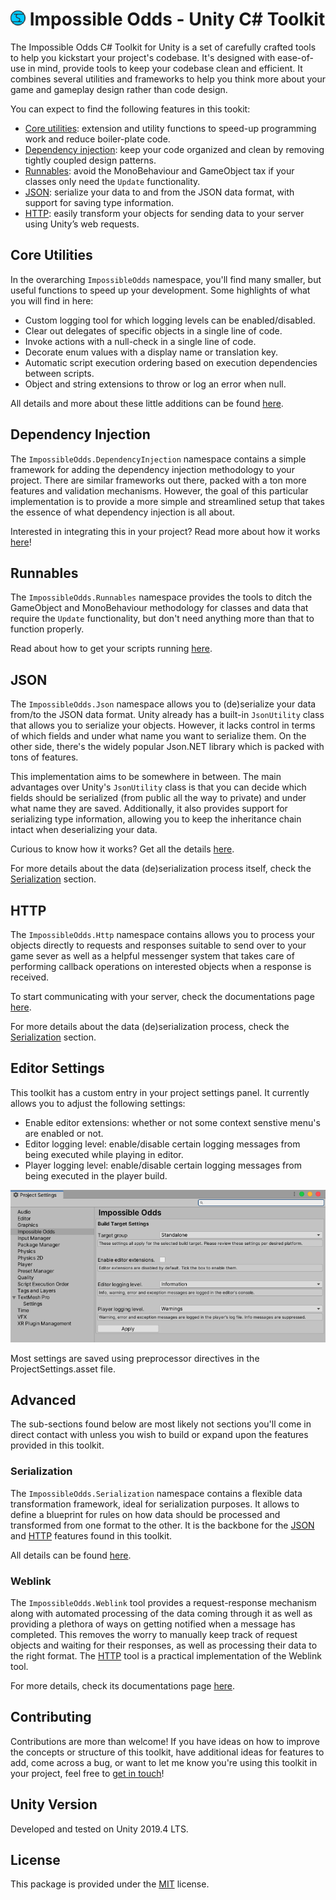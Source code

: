 # ![Impossible Odds Logo][Logo] Impossible Odds - Unity C# Toolkit

The Impossible Odds C# Toolkit for Unity is a set of carefully crafted tools to help you kickstart your project's codebase. It's designed with ease-of-use in mind, provide tools to keep your codebase clean and efficient. It combines several utilities and frameworks to help you think more about your game and gameplay design rather than code design.

You can expect to find the following features in this tookit:

* [Core utilities](#core-utilities): extension and utility functions to speed-up programming work and reduce boiler-plate code.
* [Dependency injection](#dependency-injection): keep your code organized and clean by removing tightly coupled design patterns.
* [Runnables](#runnables): avoid the MonoBehaviour and GameObject tax if your classes only need the `Update` functionality.
* [JSON](#json): serialize your data to and from the JSON data format, with support for saving type information.
* [HTTP](#http): easily transform your objects for sending data to your server using Unity’s web requests.

## Core Utilities

In the overarching `ImpossibleOdds` namespace, you'll find many smaller, but useful functions to speed up your development. Some highlights of what you will find in here:

* Custom logging tool for which logging levels can be enabled/disabled.
* Clear out delegates of specific objects in a single line of code.
* Invoke actions with a null-check in a single line of code.
* Decorate enum values with a display name or translation key.
* Automatic script execution ordering based on execution dependencies between scripts.
* Object and string extensions to throw or log an error when null.

All details and more about these little additions can be found [here][CoreUtilities].

## Dependency Injection

The `ImpossibleOdds.DependencyInjection` namespace contains a simple framework for adding the dependency injection methodology to your project. There are similar frameworks out there, packed with a ton more features and validation mechanisms. However, the goal of this particular implementation is to provide a more simple and streamlined setup that takes the essence of what dependency injection is all about.

Interested in integrating this in your project? Read more about how it works [here][DependencyInjection]!

## Runnables

The `ImpossibleOdds.Runnables` namespace provides the tools to ditch the GameObject and MonoBehaviour methodology for classes and data that require the `Update` functionality, but don't need anything more than that to function properly.

Read about how to get your scripts running [here][Runnables].

## JSON

The `ImpossibleOdds.Json` namespace allows you to (de)serialize your data from/to the JSON data format. Unity already has a built-in `JsonUtility` class that allows you to serialize your objects. However, it lacks control in terms of which fields and under what name you want to serialize them. On the other side, there's the widely popular Json.NET library which is packed with tons of features.

This implementation aims to be somewhere in between. The main advantages over Unity's `JsonUtility` class is that you can decide which fields should be serialized (from public all the way to private) and under what name they are saved. Additionally, it also provides support for serializing type information, allowing you to keep the inheritance chain intact when deserializing your data.

Curious to know how it works? Get all the details [here][Json].

For more details about the data (de)serialization process itself, check the [Serialization][Serialization] section.

## HTTP

The `ImpossibleOdds.Http` namespace contains allows you to process your objects directly to requests and responses suitable to send over to your game sever as well as a helpful messenger system that takes care of performing callback operations on interested objects when a response is received.

To start communicating with your server, check the documentations page [here][Http].

For more details about the data (de)serialization process, check the [Serialization][Serialization] section.

## Editor Settings

This toolkit has a custom entry in your project settings panel. It currently allows you to adjust the following settings:

* Enable editor extensions: whether or not some context senstive menu's are enabled or not.
* Editor logging level: enable/disable certain logging messages from being executed while playing in editor.
* Player logging level: enable/disable certain logging messages from being executed in the player build.

![Editor Settings][EditorSettings]

Most settings are saved using preprocessor directives in the ProjectSettings.asset file.

## Advanced

The sub-sections found below are most likely not sections you'll come in direct contact with unless you wish to build or expand upon the features provided in this toolkit.

### Serialization

The `ImpossibleOdds.Serialization` namespace contains a flexible data transformation framework, ideal for serialization purposes. It allows to define a blueprint for rules on how data should be processed and transformed from one format to the other. It is the backbone for the [JSON][Json] and [HTTP][Http] features found in this toolkit.

All details can be found [here][Serialization].

### Weblink

The `ImpossibleOdds.Weblink` tool provides a request-response mechanism along with automated processing of the data coming through it as well as providing a plethora of ways on getting notified when a message has completed. This removes the worry to manually keep track of request objects and waiting for their responses, as well as processing their data to the right format. The [HTTP][Http] tool is a practical implementation of the Weblink tool.

For more details, check its documentations page [here][Weblink].

## Contributing

Contributions are more than welcome! If you have ideas on how to improve the concepts or structure of this toolkit, have additional ideas for features to add, come across a bug, or want to let me know you're using this toolkit in your project, feel free to [get in touch][Contact]!

## Unity Version

Developed and tested on Unity 2019.4 LTS.

## License

This package is provided under the [MIT][License] license.

[License]: ./LICENSE.md
[EditorSettings]: ./Docs/Images/EditorSettings.png
[CoreUtilities]: ./Docs/CoreUtilities.md
[DependencyInjection]: ./Docs/DependencyInjection.md
[Runnables]: ./Docs/Runnables.md
[Json]: ./Docs/Json.md
[Http]: ./Docs/Http.md
[Weblink]: ./Docs/Weblink.md
[Serialization]: ./Docs/Serialization.md
[Contact]: https://www.impossible-odds.net/support-request/
[Logo]: ./Docs/Images/ImpossibleOddsLogo.png
